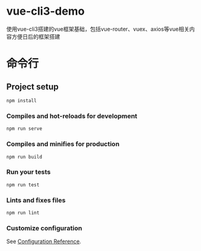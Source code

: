 # vue-cli3-demo
使用vue-cli3搭建的vue框架基础，包括vue-router、vuex、axios等vue相关内容方便日后的框架搭建

# 命令行

## Project setup
```
npm install
```

### Compiles and hot-reloads for development
```
npm run serve
```

### Compiles and minifies for production
```
npm run build
```

### Run your tests
```
npm run test
```

### Lints and fixes files
```
npm run lint
```

### Customize configuration
See [Configuration Reference](https://cli.vuejs.org/config/).
